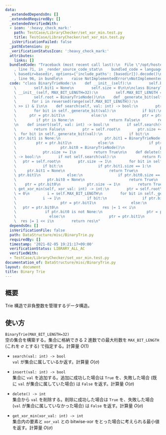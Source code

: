 ```yaml
---
data:
  _extendedDependsOn: []
  _extendedRequiredBy: []
  _extendedVerifiedWith:
  - icon: ':heavy_check_mark:'
    path: TestCase/LibraryChecker/set_xor_min.test.py
    title: TestCase/LibraryChecker/set_xor_min.test.py
  _isVerificationFailed: false
  _pathExtension: py
  _verificationStatusIcon: ':heavy_check_mark:'
  attributes:
    links: []
  bundledCode: "Traceback (most recent call last):\n  File \"/opt/hostedtoolcache/Python/3.10.4/x64/lib/python3.10/site-packages/onlinejudge_verify/documentation/build.py\"\
    , line 71, in _render_source_code_stat\n    bundled_code = language.bundle(stat.path,\
    \ basedir=basedir, options={'include_paths': [basedir]}).decode()\n  File \"/opt/hostedtoolcache/Python/3.10.4/x64/lib/python3.10/site-packages/onlinejudge_verify/languages/python.py\"\
    , line 96, in bundle\n    raise NotImplementedError\nNotImplementedError\n"
  code: "class BinaryTrieNode:\n    def __init__(self):\n        self.bit0 = None\n\
    \        self.bit1 = None\n        self.size = 0\n\n\nclass BinaryTrie:\n    def\
    \ __init__(self, MAX_BIT_LENGTH=32):\n        self.MAX_BIT_LENGTH = MAX_BIT_LENGTH\n\
    \        self.root = BinaryTrieNode()\n\n    def _generate_bit(self, val):\n \
    \       for i in reversed(range(self.MAX_BIT_LENGTH)):\n            yield (val\
    \ >> i) & 1\n\n    def search(self, val: int) -> bool:\n        ptr = self.root\n\
    \        for bit in self._generate_bit(val):\n            if bit:\n          \
    \      ptr = ptr.bit1\n            else:\n                ptr = ptr.bit0\n   \
    \         if ptr is None:\n                return False\n        return True\n\
    \n    def insert(self, val: int) -> bool:\n        if self.search(val):\n    \
    \        return False\n        ptr = self.root\n        ptr.size += 1\n      \
    \  for bit in self._generate_bit(val):\n            if bit:\n                if\
    \ ptr.bit1 is None:\n                    ptr.bit1 = BinaryTrieNode()\n       \
    \         ptr = ptr.bit1\n            else:\n                if ptr.bit0 is None:\n\
    \                    ptr.bit0 = BinaryTrieNode()\n                ptr = ptr.bit0\n\
    \            ptr.size += 1\n        return True\n\n    def delete(self, val: int)\
    \ -> bool:\n        if not self.search(val):\n            return False\n     \
    \   ptr = self.root\n        ptr.size -= 1\n        for bit in self._generate_bit(val):\n\
    \            if bit:\n                if ptr.bit1.size == 1:\n               \
    \     ptr.bit1 = None\n                    return True\n                ptr =\
    \ ptr.bit1\n            else:\n                if ptr.bit0.size == 1:\n      \
    \              ptr.bit0 = None\n                    return True\n            \
    \    ptr = ptr.bit0\n            ptr.size -= 1\n        return True\n\n    def\
    \ get_xor_min(self, xor_val: int) -> int:\n        ptr = self.root\n        res\
    \ = 0\n        i = self.MAX_BIT_LENGTH\n        for bit in self._generate_bit(xor_val):\n\
    \            i -= 1\n            if bit:\n                if ptr.bit1 is not None:\n\
    \                    ptr = ptr.bit1\n                else:\n                 \
    \   ptr = ptr.bit0\n                    res |= 1 << i\n            else:\n   \
    \             if ptr.bit0 is not None:\n                    ptr = ptr.bit0\n \
    \               else:\n                    ptr = ptr.bit1\n                  \
    \  res |= 1 << i\n        return res\n"
  dependsOn: []
  isVerificationFile: false
  path: DataStructure/misc/BinaryTrie.py
  requiredBy: []
  timestamp: '2021-02-05 19:21:17+09:00'
  verificationStatus: LIBRARY_ALL_AC
  verifiedWith:
  - TestCase/LibraryChecker/set_xor_min.test.py
documentation_of: DataStructure/misc/BinaryTrie.py
layout: document
title: Binary Trie
---
```


## 概要
Trie 構造で非負整数を管理するデータ構造。

## 使い方
`BinaryTrie(MAX_BIT_LENGTH=32)`  
空の集合を構築する。集合に格納できる 2 進数での最大桁数を `MAX_BIT_LENGTH` (これを $\sigma$ とする) で指定する。計算量 $O(1)$

- `search(val: int) -> bool`  
`val` が集合に属しているか返す。計算量 $O(\sigma)$

- `insert(val: int) -> bool`  
集合に `val` を追加する。追加に成功した場合は `True` を、失敗した場合 (既に `val` が集合に属していた場合) は `False` を返す。計算量 $O(\sigma)$

- `delete() -> int`  
集合から `val` を削除する。削除に成功した場合は `True` を、失敗した場合 (`val` が集合に属していなかった場合) は `False` を返す。計算量 $O(\sigma)$

- `get_xor_min(xor_val: int) -> int`  
集合内の要素と `xor_val` との bitwise-xor をとった場合に考えられる最小値を返す。計算量 $O(\sigma)$
